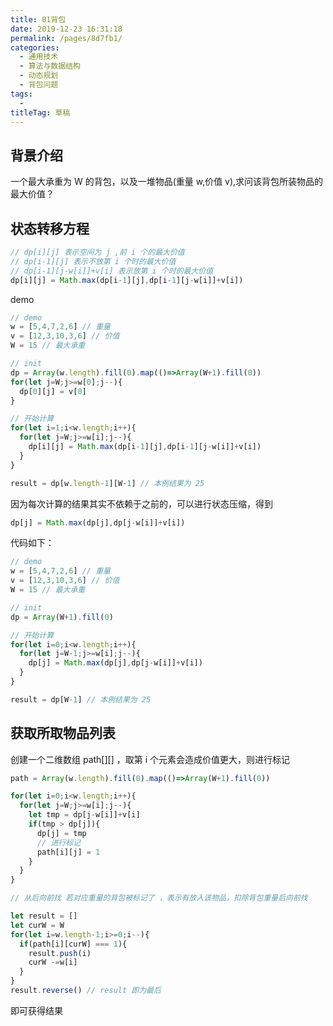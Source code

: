```yaml
---
title: 01背包
date: 2019-12-23 16:31:18
permalink: /pages/8d7fb1/
categories: 
  - 通用技术
  - 算法与数据结构
  - 动态规划
  - 背包问题
tags: 
  - 
titleTag: 草稿
---
```

## 背景介绍

一个最大承重为 W 的背包，以及一堆物品(重量 w,价值 v),求问该背包所装物品的最大价值？

## 状态转移方程

```js
// dp[i][j] 表示空间为 j ,前 i 个的最大价值
// dp[i-1][j] 表示不放第 i 个时的最大价值
// dp[i-1][j-w[i]]+v[i] 表示放第 i 个时的最大价值
dp[i][j] = Math.max(dp[i-1][j],dp[i-1][j-w[i]]+v[i])
```
demo
```js
// demo
w = [5,4,7,2,6] // 重量
v = [12,3,10,3,6] // 价值
W = 15 // 最大承重

// init
dp = Array(w.length).fill(0).map(()=>Array(W+1).fill(0))
for(let j=W;j>=w[0];j--){
  dp[0][j] = v[0]
}

// 开始计算
for(let i=1;i<w.length;i++){
  for(let j=W;j>=w[i];j--){
    dp[i][j] = Math.max(dp[i-1][j],dp[i-1][j-w[i]]+v[i])
  }
}

result = dp[w.length-1][W-1] // 本例结果为 25
```

因为每次计算的结果其实不依赖于之前的，可以进行状态压缩，得到

```js
dp[j] = Math.max(dp[j],dp[j-w[i]]+v[i])
```

代码如下：

```js
// demo
w = [5,4,7,2,6] // 重量
v = [12,3,10,3,6] // 价值
W = 15 // 最大承重

// init
dp = Array(W+1).fill(0)

// 开始计算
for(let i=0;i<w.length;i++){
  for(let j=W-1;j>=w[i];j--){
    dp[j] = Math.max(dp[j],dp[j-w[i]]+v[i])
  }
}

result = dp[W-1] // 本例结果为 25
```

## 获取所取物品列表

创建一个二维数组 path[][] ，取第 i 个元素会造成价值更大，则进行标记

```js
path = Array(w.length).fill(0).map(()=>Array(W+1).fill(0))

for(let i=0;i<w.length;i++){
  for(let j=W;j>=w[i];j--){
    let tmp = dp[j-w[i]]+v[i]
    if(tmp > dp[j]){
      dp[j] = tmp
      // 进行标记
      path[i][j] = 1
    }
  }
}

// 从后向前找 若对应重量的背包被标记了 ，表示有放入该物品，扣除背包重量后向前找

let result = []
let curW = W
for(let i=w.length-1;i>=0;i--){
  if(path[i][curW] === 1){
    result.push(i)
    curW -=w[i]
  }
}
result.reverse() // result 即为最后
```

即可获得结果
